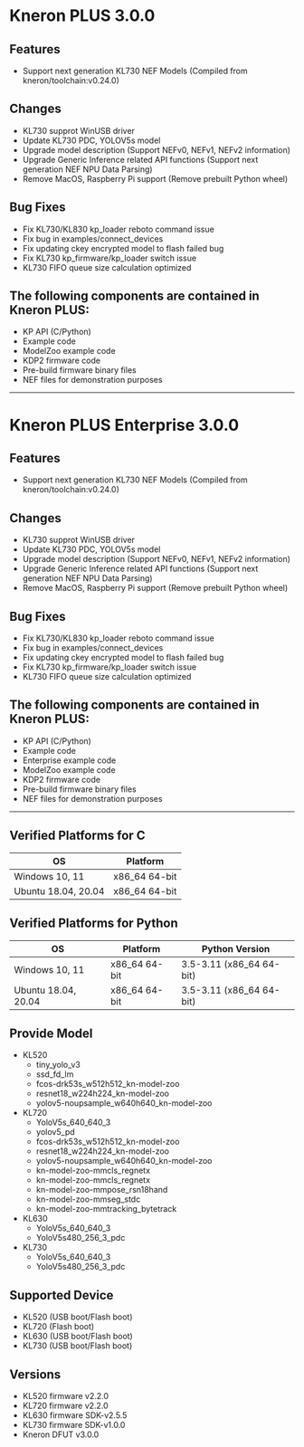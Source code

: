 # Kneron PLUS 3.0.0  

## Features  
- Support next generation KL730 NEF Models (Compiled from kneron/toolchain:v0.24.0)  

## Changes  
- KL730 supprot WinUSB driver  
- Update KL730 PDC, YOLOV5s model  
- Upgrade model description (Support NEFv0, NEFv1, NEFv2 information)  
- Upgrade Generic Inference related API functions (Support next generation NEF NPU Data Parsing)  
- Remove MacOS, Raspberry Pi support (Remove prebuilt Python wheel)

## Bug Fixes  
- Fix KL730/KL830 kp_loader reboto command issue  
- Fix bug in examples/connect_devices  
- Fix updating ckey encrypted model to flash failed bug  
- Fix KL730 kp_firmware/kp_loader switch issue  
- KL730 FIFO queue size calculation optimized  

## The following components are contained in Kneron PLUS:  
- KP API (C/Python)  
- Example code  
- ModelZoo example code  
- KDP2 firmware code  
- Pre-build firmware binary files  
- NEF files for demonstration purposes  

***

# Kneron PLUS Enterprise 3.0.0  

## Features  
- Support next generation KL730 NEF Models (Compiled from kneron/toolchain:v0.24.0)  

## Changes  
- KL730 supprot WinUSB driver  
- Update KL730 PDC, YOLOV5s model  
- Upgrade model description (Support NEFv0, NEFv1, NEFv2 information)  
- Upgrade Generic Inference related API functions (Support next generation NEF NPU Data Parsing)  
- Remove MacOS, Raspberry Pi support (Remove prebuilt Python wheel)

## Bug Fixes  
- Fix KL730/KL830 kp_loader reboto command issue  
- Fix bug in examples/connect_devices  
- Fix updating ckey encrypted model to flash failed bug  
- Fix KL730 kp_firmware/kp_loader switch issue  
- KL730 FIFO queue size calculation optimized  

## The following components are contained in Kneron PLUS:  
- KP API (C/Python)  
- Example code  
- Enterprise example code  
- ModelZoo example code  
- KDP2 firmware code  
- Pre-build firmware binary files  
- NEF files for demonstration purposes  

***

## Verified Platforms for C 
| OS                       | Platform      |
|--------------------------|---------------|
| Windows 10, 11           | x86_64 64-bit |
| Ubuntu 18.04, 20.04      | x86_64 64-bit |

## Verified Platforms for Python 
| OS                       | Platform      | Python Version          |
|--------------------------|---------------|-------------------------|
| Windows 10, 11           | x86_64 64-bit | 3.5-3.11 (x86_64 64-bit) |
| Ubuntu 18.04, 20.04      | x86_64 64-bit | 3.5-3.11 (x86_64 64-bit) |

## Provide Model
* KL520  
    * tiny_yolo_v3  
    * ssd_fd_lm  
    * fcos-drk53s_w512h512_kn-model-zoo  
    * resnet18_w224h224_kn-model-zoo  
    * yolov5-noupsample_w640h640_kn-model-zoo  
* KL720  
    * YoloV5s_640_640_3  
    * yolov5_pd  
    * fcos-drk53s_w512h512_kn-model-zoo  
    * resnet18_w224h224_kn-model-zoo  
    * yolov5-noupsample_w640h640_kn-model-zoo  
    * kn-model-zoo-mmcls_regnetx  
    * kn-model-zoo-mmcls_regnetx  
    * kn-model-zoo-mmpose_rsn18hand  
    * kn-model-zoo-mmseg_stdc  
    * kn-model-zoo-mmtracking_bytetrack  
* KL630  
    * YoloV5s_640_640_3  
    * YoloV5s480_256_3_pdc  
* KL730  
    * YoloV5s_640_640_3  
    * YoloV5s480_256_3_pdc  

## Supported Device  
* KL520 (USB boot/Flash boot)  
* KL720 (Flash boot)  
* KL630 (USB boot/Flash boot)  
* KL730 (USB boot/Flash boot)  

## Versions
* KL520 firmware v2.2.0  
* KL720 firmware v2.2.0  
* KL630 firmware SDK-v2.5.5  
* KL730 firmware SDK-v1.0.0  
* Kneron DFUT v3.0.0  